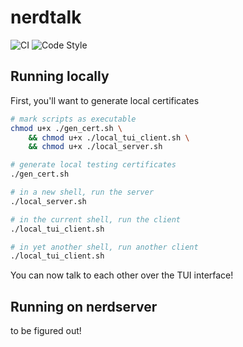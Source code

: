 # nerdtalk

![CI](https://github.com/ethanuppal/nerdtalk/actions/workflows/ci.yaml/badge.svg)
![Code Style](https://github.com/ethanuppal/nerdtalk/actions/workflows/clippy.yaml/badge.svg)

## Running locally

First, you'll want to generate local certificates

```sh
# mark scripts as executable
chmod u+x ./gen_cert.sh \
    && chmod u+x ./local_tui_client.sh \
    && chmod u+x ./local_server.sh

# generate local testing certificates
./gen_cert.sh

# in a new shell, run the server
./local_server.sh

# in the current shell, run the client
./local_tui_client.sh

# in yet another shell, run another client
./local_tui_client.sh
```
You can now talk to each other over the TUI interface!

## Running on nerdserver

to be figured out!
